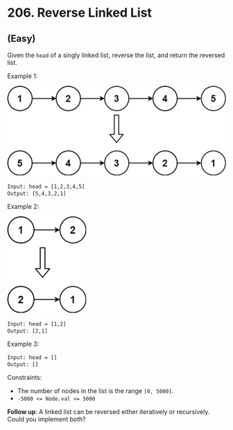 # 206. Reverse Linked List
## (Easy)

Given the `head` of a singly linked list, reverse the list, and return the reversed list.
<br>
 

Example 1:

![alt text](image.png)

```
Input: head = [1,2,3,4,5]
Output: [5,4,3,2,1]
```

Example 2:

![alt text](image-1.png)

```
Input: head = [1,2]
Output: [2,1]
```

Example 3:

```
Input: head = []
Output: []
```

Constraints:

- The number of nodes in the list is the range `[0, 5000]`.
- `-5000 <= Node.val <= 5000`
 

**Follow up**: A linked list can be reversed either iteratively or recursively. Could you implement both?